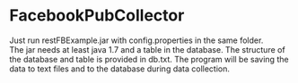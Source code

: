 # FacebookPubCollector

Just run restFBExample.jar with config.properties in the same folder. </br>
The jar needs at least java 1.7 and a table in the database. The structure of the database and table is provided in db.txt.
The program will be saving the data to text files and to the database during data collection.
